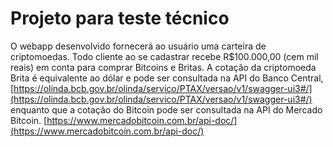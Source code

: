 # Projeto para teste técnico

O webapp desenvolvido fornecerá ao usuário uma carteira de criptomoedas. Todo cliente ao se cadastrar recebe R$100.000,00 (cem mil reais) em conta para comprar Bitcoins e Britas. A cotação da criptomoeda Brita é equivalente ao dólar e pode ser consultada na API do Banco Central, [https://olinda.bcb.gov.br/olinda/servico/PTAX/versao/v1/swagger-ui3#/](https://olinda.bcb.gov.br/olinda/servico/PTAX/versao/v1/swagger-ui3#/) enquanto que a cotação do Bitcoin pode ser consultada na API do Mercado Bitcoin. [https://www.mercadobitcoin.com.br/api-doc/](https://www.mercadobitcoin.com.br/api-doc/)
